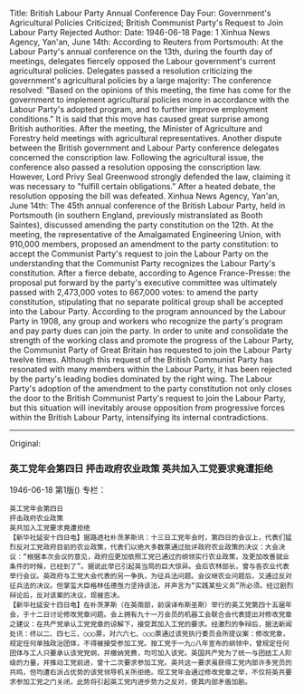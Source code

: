 Title: British Labour Party Annual Conference Day Four: Government's Agricultural Policies Criticized; British Communist Party's Request to Join Labour Party Rejected
Author:
Date: 1946-06-18
Page: 1
Xinhua News Agency, Yan'an, June 14th: According to Reuters from Portsmouth: At the Labour Party's annual conference on the 13th, during the fourth day of meetings, delegates fiercely opposed the Labour government's current agricultural policies. Delegates passed a resolution criticizing the government's agricultural policies by a large majority: The conference resolved: "Based on the opinions of this meeting, the time has come for the government to implement agricultural policies more in accordance with the Labour Party's adopted program, and to further improve employment conditions." It is said that this move has caused great surprise among British authorities. After the meeting, the Minister of Agriculture and Forestry held meetings with agricultural representatives. Another dispute between the British government and Labour Party conference delegates concerned the conscription law. Following the agricultural issue, the conference also passed a resolution opposing the conscription law. However, Lord Privy Seal Greenwood strongly defended the law, claiming it was necessary to "fulfill certain obligations." After a heated debate, the resolution opposing the bill was defeated.
    Xinhua News Agency, Yan'an, June 14th: The 45th annual conference of the British Labour Party, held in Portsmouth (in southern England, previously mistranslated as Booth Saintes), discussed amending the party constitution on the 12th. At the meeting, the representative of the Amalgamated Engineering Union, with 910,000 members, proposed an amendment to the party constitution: to accept the Communist Party's request to join the Labour Party on the understanding that the Communist Party recognizes the Labour Party's constitution. After a fierce debate, according to Agence France-Presse: the proposal put forward by the party's executive committee was ultimately passed with 2,473,000 votes to 667,000 votes: to amend the party constitution, stipulating that no separate political group shall be accepted into the Labour Party. According to the program announced by the Labour Party in 1908, any group and workers who recognize the party's program and pay party dues can join the party. In order to unite and consolidate the strength of the working class and promote the progress of the Labour Party, the Communist Party of Great Britain has requested to join the Labour Party twelve times. Although this request of the British Communist Party has resonated with many members within the Labour Party, it has been rejected by the party's leading bodies dominated by the right wing. The Labour Party's adoption of the amendment to the party constitution not only closes the door to the British Communist Party's request to join the Labour Party, but this situation will inevitably arouse opposition from progressive forces within the British Labour Party, intensifying its internal contradictions.



<hr /> 

Original: 


### 英工党年会第四日  抨击政府农业政策  英共加入工党要求竟遭拒绝

1946-06-18
第1版()
专栏：

    英工党年会第四日
    抨击政府农业政策
    英共加入工党要求竟遭拒绝
    【新华社延安十四日电】据路透社朴茨茅斯讯：十三日工党年会时，第四日的会议上，代表们猛烈反对工党政府目前的农业政策，代表们以绝大多数票通过批评政府农业政策的决议：大会决议：“根据本次会议的意见，政府应更加依照工党已通过的纲领实行农业政策，及更加改善就业条件的时候，已经到了”。据说此举已引起英当局的巨大惊异。会后农林部长，曾与各农业代表举行会议。英政府与工党大会代表的另一争执，为征兵法问题。会议继农业问题后，又通过反对征兵法的决议。但掌玺大臣格林伍德亟力坚持该法，并声言为“实践某些义务”所必须。经过剧烈辩论后，反对该案的决议，现被否决。
    【新华社延安十四日电】在朴茨茅斯（在英南部，前误译布斯圣斯）举行的英工党第四十五届年会，于十二日讨论修改党章问题。会上拥有九十一万会员的机器工会联合会代表提出对修改党章之建议：在共产党承认工党党章的谅解下，接受其加入工党的要求。经激烈的争辩后，据法新闻处讯：终以二、四七三、○○○票，对六六七、○○○票通过该党执行委员会所提议案：修改党章，规定任何单独政治团体，不得被接受参加工党。按工党于一九○八年宣布的纲领中，曾规定任何团体与工人只要承认该党党纲，并缴纳党费，均可加入该党。英国共产党为了统一与团结工人阶级的力量，并推动工党前进，曾十二次要求参加工党。英共这一要求虽获得工党内部许多党员的共鸣，但均遭右派占优势的该党领导机关所拒绝。现工党年会通过修改党章之举，不仅将英共要求参加工党之门关闭，此势将引起英工党内进步势力之反对，使其内部矛盾加剧。
